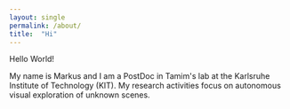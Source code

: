 ```yaml
---
layout: single
permalink: /about/
title:  "Hi"
---
```



Hello World!

My name is Markus and I am a PostDoc in Tamim's lab at the Karlsruhe Institute
of Technology (KIT).  My research activities focus on autonomous visual
exploration of unknown scenes.  

